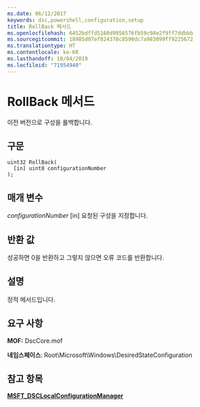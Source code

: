 ```yaml
---
ms.date: 06/12/2017
keywords: dsc,powershell,configuration,setup
title: RollBack 메서드
ms.openlocfilehash: 6452bdffd5160d9956576fb59c98e2f9ff7ddbbb
ms.sourcegitcommit: 18985d07ef024378c8590dc7a983099ff9225672
ms.translationtype: HT
ms.contentlocale: ko-KR
ms.lasthandoff: 10/04/2019
ms.locfileid: "71954940"
---
```

# <a name="rollback-method"></a>RollBack 메서드

이전 버전으로 구성을 롤백합니다.

## <a name="syntax"></a>구문

```mof
uint32 RollBack(
  [in] uint8 configurationNumber
);
```

## <a name="parameters"></a>매개 변수

*configurationNumber* \[in\] 요청된 구성을 지정합니다.

## <a name="return-value"></a>반환 값

성공하면 0을 반환하고 그렇지 않으면 오류 코드를 반환합니다.

## <a name="remarks"></a>설명

정적 메서드입니다.

## <a name="requirements"></a>요구 사항

**MOF:** DscCore.mof

**네임스페이스**: Root\Microsoft\Windows\DesiredStateConfiguration

## <a name="see-also"></a>참고 항목

[**MSFT_DSCLocalConfigurationManager**](msft-dsclocalconfigurationmanager.md)
